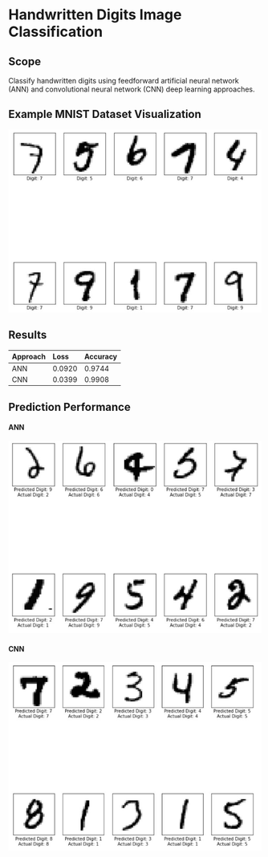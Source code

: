 # Handwritten Digits Image Classification
## Scope
Classify handwritten digits using feedforward artificial neural network (ANN) and convolutional neural network (CNN) deep learning approaches.

## Example MNIST Dataset Visualization
![MNIST data visualization](MNIST_example_visualization.jpg)

## Results
| Approach     | Loss    | Accuracy |
| :------------- | :------------- | :------------- |
| ANN       | 0.0920       | 0.9744
| CNN       | 0.0399      | 0.9908 |

## Prediction Performance
#### ANN
![ANN prediction performance](ANN_prediction_performance.jpg)

#### CNN
![CNN prediction performance](CNN_prediction_performance.jpg)
